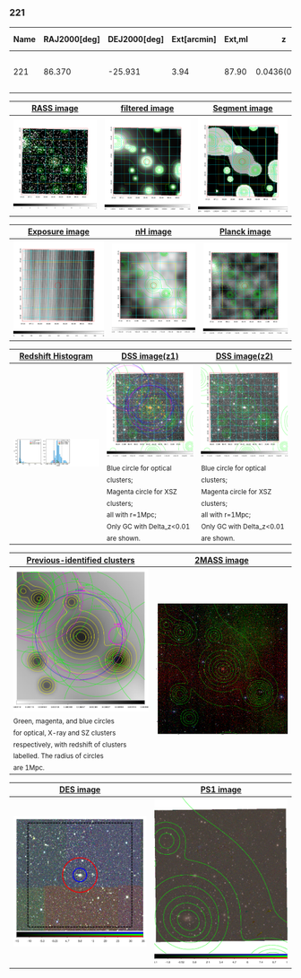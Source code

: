 <div STYLE="page-break-after: always;"></div>

### 221

|Name|RAJ2000[deg]|DEJ2000[deg] |Ext[arcmin]| Ext,ml | z | z_src| C|GC(XSZ,Delta_z<0.01)| GC(OPT,Delta_z<0.01)|GC| R_sig[arcmin] | R500[arcmin] | R500[Mpc]| CRsig[c/s] | CR500[c/s] |L500[1E44 erg/s]|F500[1E-12 erg/s/cm^2]| M500[1E14 Msun]|Tx[keV]|Cnt_sig|Beta|Rc[arcmin]|Comment|Alias|
|---|---|---|---|---|---|------|---|--------|---------|----------|---|---|---|---|---|---|---|---|---|---|---|---|---|---|
|221| 86.370| -25.931| 3.94| 87.90| 0.0436(0.005)| z1, z_xsz| B| MCXC, Tar, XB| A, N, W| A, MCXC, N, Tar, W, XB| 12.700| 12.191| 0.628| 0.188(0.033)| 0.186(0.033)| 0.151(0.021)| 3.381(0.477)| 0.73(0.05)| 1.79(0.08)| 99.9| 0.852(-0.140+0.104)| 5.584(-1.148+0.839)| -| k471|

|[RASS image](../image/221/221_img.pdf)|[filtered image](../image/221/221_fil.pdf)|[Segment image](../image/221/221_seg.pdf)|
|-------------------|--------------------|-------------------|
| <img src="../image/221/221_img.png" width="300">  | <img src="../image/221/221_fil.png" width="300">   | <img src="../image/221/221_seg.png" width="300">  |

|[Exposure image](../image/221/221_mex.pdf)| [nH image](../image/221/221_nh.pdf)| [Planck image](../image/221/221_p.pdf)|
|-------------------|--------------------|-------------------|
|<img src="../image/221/221_mex.png" width="300">   | <img src="../image/221/221_nh.png" width="300">    | <img src="../image/221/221_p.png" width="300"> |

|[Redshift Histogram](../image/221/221_zg.pdf) | [DSS image(z1)](../image/221/221_dss_z1.pdf)      |  [DSS image(z2)](../image/221/221_dss_z2.pdf)    |
|-------------------|--------------------|-------------------|
|<img src="../image/221/221_zg.png" width="300"> |<img src="../image/221/221_dss_z1.png" width="300"> <sub><br>Blue circle for optical clusters; <br>Magenta circle for XSZ clusters; <br>all with r=1Mpc; <br>Only GC with Delta_z<0.01 are shown. </sub>| <img src="../image/221/221_dss_z2.png" width="300"><sub><br>Blue circle for optical clusters; <br>Magenta circle for XSZ clusters; <br>all with r=1Mpc; <br>Only GC with Delta_z<0.01 are shown. </sub> |

|[Previous-identified clusters](../image/221/221_gc.pdf) | [2MASS image](../image/221/221_2mass.pdf)      |
|-------------------|-------------------|
|<img src=../image/221/221_gc.png width="300"> <br><sub>Green, magenta, and blue circles <br>for optical, X-ray and SZ clusters <br>respectively, with redshift of clusters <br>labelled. The radius of circles <br>are 1Mpc.</sub>|<img src="../image/221/221_2mass.png" width="300">  |

|[DES image](../image/221/221_des.pdf)   |[PS1 image](../image/221/221_ps1.pdf)            |
|-------------------|-------------------|
| <img src="../image/221/221_des.png" width="300">  | <img src="../image/221/221_ps1.png" width="300">  |
